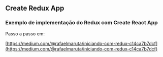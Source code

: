 ## Create Redux App

### Exemplo de implementação do Redux com Create React App

Passo a passo em:

[https://medium.com/@rafaelmaruta/iniciando-com-redux-c14ca7b7dcf](https://medium.com/@rafaelmaruta/iniciando-com-redux-c14ca7b7dcf)
